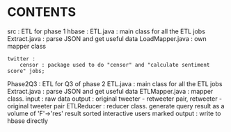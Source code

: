 CONTENTS
===========
src : ETL for phase 1
    hbase : 
      ETL.java : main class for all the ETL jobs
      Extract.java : parse JSON and get useful data
      LoadMapper.java : own mapper class

    twitter : 
        censor : package used to do "censor" and "calculate sentiment score" jobs;

Phase2Q3 : ETL for Q3 of phase 2
    ETL.java : main class for all the ETL jobs
    Extract.java : parse JSON and get useful data
    ETLMapper.java : mapper class.
        input : raw data
        output : original tweeter - retweeter pair, retweeter - original tweeter pair
    ETLReducer : reducer class.
        generate query result as a volume of 'F'->'res'
        result sorted
        interactive users marked
        output : write to hbase directly